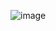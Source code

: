 ![image](https://github.com/michitta/michitta/assets/17436886/20ec0216-9563-45f0-bdcd-70878a27f387)
